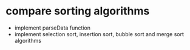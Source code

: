 # compare sorting algorithms

- implement parseData function
- implement selection sort, insertion sort, bubble sort and merge sort algorithms
